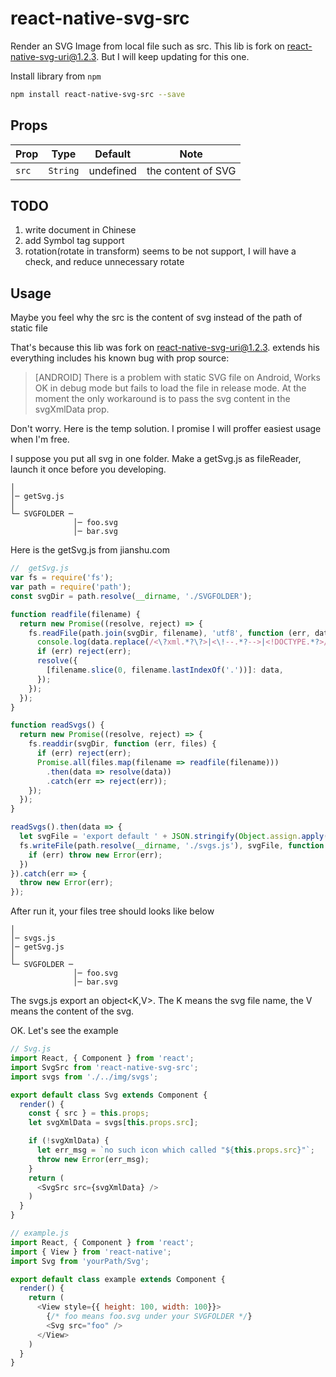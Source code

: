 # react-native-svg-src
Render an SVG Image from local file such as src. This lib is fork on react-native-svg-uri@1.2.3. But I will keep updating for this one.

Install library from `npm`

```bash
npm install react-native-svg-src --save
```
## Props

| Prop | Type | Default | Note |
|---|---|---|---|
| `src` | `String` | undefined | the content of SVG

## TODO
1. write document in Chinese
2. add Symbol tag support
3. rotation(rotate in transform) seems to be not support, I will have a check, and reduce unnecessary rotate

## <a name="Usage">Usage</a>
Maybe you feel why the src is the content of svg instead of the path of static file

That's because this lib was fork on react-native-svg-uri@1.2.3. extends his everything includes his known bug with prop source:
> [ANDROID] There is a problem with static SVG file on Android,
>  Works OK in debug mode but fails to load the file in release mode.
>  At the moment the only workaround is to pass the svg content in the svgXmlData prop.

Don't worry. Here is the temp solution. I promise I will proffer easiest usage when I'm free.

I suppose you put all svg in one folder. Make a getSvg.js as fileReader, launch it once before you developing.
```
│
│─ getSvg.js
│
└─ SVGFOLDER ─
              │─ foo.svg
              │─ bar.svg
```
Here is the getSvg.js from jianshu.com
```javascript
//  getSvg.js
var fs = require('fs');
var path = require('path');
const svgDir = path.resolve(__dirname, './SVGFOLDER');

function readfile(filename) {
  return new Promise((resolve, reject) => {
    fs.readFile(path.join(svgDir, filename), 'utf8', function (err, data) {
      console.log(data.replace(/<\?xml.*?\?>|<\!--.*?-->|<!DOCTYPE.*?>/g, ''));
      if (err) reject(err);
      resolve({
        [filename.slice(0, filename.lastIndexOf('.'))]: data,
      });
    });
  });
}

function readSvgs() {
  return new Promise((resolve, reject) => {
    fs.readdir(svgDir, function (err, files) {
      if (err) reject(err);
      Promise.all(files.map(filename => readfile(filename)))
        .then(data => resolve(data))
        .catch(err => reject(err));
    });
  });
}

readSvgs().then(data => {
  let svgFile = 'export default ' + JSON.stringify(Object.assign.apply(this, data));
  fs.writeFile(path.resolve(__dirname, './svgs.js'), svgFile, function (err) {
    if (err) throw new Error(err);
  })
}).catch(err => {
  throw new Error(err);
});
```
After run it, your files tree should looks like below
```
│
│─ svgs.js
│─ getSvg.js
│
└─ SVGFOLDER ─
              │─ foo.svg
              │─ bar.svg
```
The svgs.js export an object<K,V>. The K means the svg file name, the V means the content of the svg.

OK. Let's see the example

```javascript
// Svg.js
import React, { Component } from 'react';
import SvgSrc from 'react-native-svg-src';
import svgs from './../img/svgs';

export default class Svg extends Component {
  render() {
    const { src } = this.props;
    let svgXmlData = svgs[this.props.src];

    if (!svgXmlData) {
      let err_msg = `no such icon which called "${this.props.src}"`;
      throw new Error(err_msg);
    }
    return (
      <SvgSrc src={svgXmlData} />
    )
  }
}
```
```javascript
// example.js
import React, { Component } from 'react';
import { View } from 'react-native';
import Svg from 'yourPath/Svg';

export default class example extends Component {
  render() {
    return (
      <View style={{ height: 100, width: 100}}>
        {/* foo means foo.svg under your SVGFOLDER */}
        <Svg src="foo" />
      </View>
    )
  }
}
```